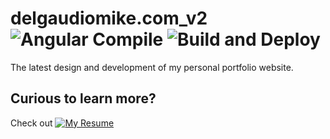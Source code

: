 # delgaudiomike.com_v2 ![Angular Compile](https://github.com/mikedelgaudio/delgaudiomike.com_v2/workflows/Angular%20Compile/badge.svg) ![Build and Deploy](https://github.com/mikedelgaudio/delgaudiomike.com_v2/workflows/Build%20and%20Deploy/badge.svg)

The latest design and development of my personal portfolio website.

## Curious to learn more? 
Check out [![My Resume](https://img.shields.io/website?label=my%20resume&style=for-the-badge&url=https://github.com/mikedelgaudio/resume/blob/master/michael_delgaudio_resume.pdf)](michael_delgaudio_resume.pdf)
